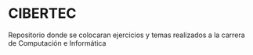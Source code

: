 # CIBERTEC
Repositorio donde se colocaran ejercicios y temas realizados a la carrera de Computación e Informática
